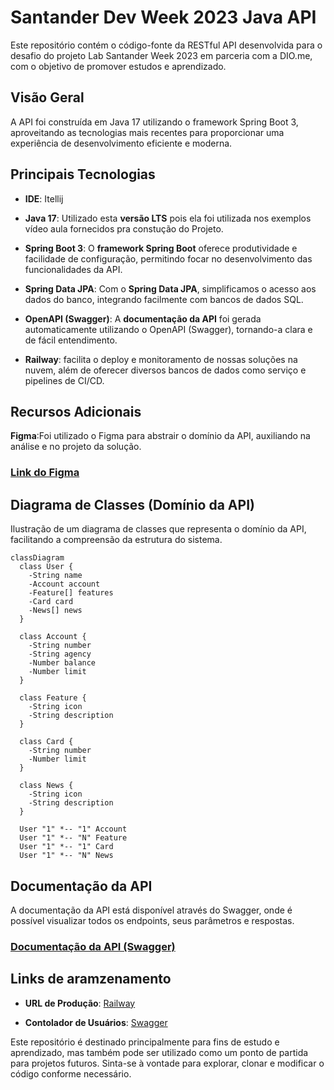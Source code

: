 # Santander Dev Week 2023 Java API
Este repositório contém o código-fonte da RESTful API desenvolvida para o desafio do projeto Lab Santander Week 2023 em parceria com a DIO.me, com o objetivo de promover estudos e aprendizado.

## Visão Geral
A API foi construída em Java 17 utilizando o framework Spring Boot 3, aproveitando as tecnologias mais recentes para proporcionar uma experiência de desenvolvimento eficiente e moderna.

## Principais Tecnologias
- **IDE**: Itellij


- **Java 17**: Utilizado esta **versão LTS** pois ela foi utilizada nos exemplos vídeo aula fornecidos pra constução do Projeto.


- **Spring Boot 3**:  O **framework Spring Boot** oferece produtividade e facilidade de configuração, permitindo focar no desenvolvimento das funcionalidades da API.


- **Spring Data JPA**: Com o **Spring Data JPA**, simplificamos o acesso aos dados do banco, integrando facilmente com bancos de dados SQL.


- **OpenAPI (Swagger)**: A **documentação da API** foi gerada automaticamente utilizando o OpenAPI (Swagger), tornando-a clara e de fácil entendimento.


- **Railway**: facilita o deploy e monitoramento de nossas soluções na nuvem, além de oferecer diversos bancos de dados como serviço e pipelines de CI/CD.

## Recursos Adicionais
**Figma**:Foi utilizado o Figma para abstrair o domínio da API, auxiliando na análise e no projeto da solução.

### [Link do Figma](https://www.figma.com/file/0ZsjwjsYlYd3timxqMWlbj/SANTANDER---Projeto-Web%2FMobile?type=design&node-id=1421%3A432&mode=design&t=6dPQuerScEQH0zAn-1)



## Diagrama de Classes (Domínio da API)
Ilustração de um diagrama de classes que representa o domínio da API, facilitando a compreensão da estrutura do sistema.

```mermaid
classDiagram
  class User {
    -String name
    -Account account
    -Feature[] features
    -Card card
    -News[] news
  }

  class Account {
    -String number
    -String agency
    -Number balance
    -Number limit
  }

  class Feature {
    -String icon
    -String description
  }

  class Card {
    -String number
    -Number limit
  }

  class News {
    -String icon
    -String description
  }

  User "1" *-- "1" Account
  User "1" *-- "N" Feature
  User "1" *-- "1" Card
  User "1" *-- "N" News
```

## Documentação da API
A documentação da API está disponível através do Swagger, onde é possível visualizar todos os endpoints, seus parâmetros e respostas.

### [Documentação da API (Swagger)](https://sdw-2023-prd.up.railway.app/swagger-ui.html)




## Links de aramzenamento

- **URL de Produção**: [Railway](https://sdw-2023-production-mr180886.up.railway.app)


- **Contolador de Usuários**: [Swagger](https://sdw-2023-production-mr180886.up.railway.app/swagger-ui/index.html#/Users%20Controller/delete)


Este repositório é destinado principalmente para fins de estudo e aprendizado, mas também pode ser utilizado como um ponto de partida para projetos futuros. Sinta-se à vontade para explorar, clonar e modificar o código conforme necessário.
